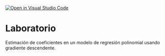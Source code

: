 [![Open in Visual Studio Code](https://classroom.github.com/assets/open-in-vscode-718a45dd9cf7e7f842a935f5ebbe5719a5e09af4491e668f4dbf3b35d5cca122.svg)](https://classroom.github.com/online_ide?assignment_repo_id=12617156&assignment_repo_type=AssignmentRepo)
# Laboratorio

Estimación de coeficientes en un modelo de regresión polinomial usando gradiente descendente.
